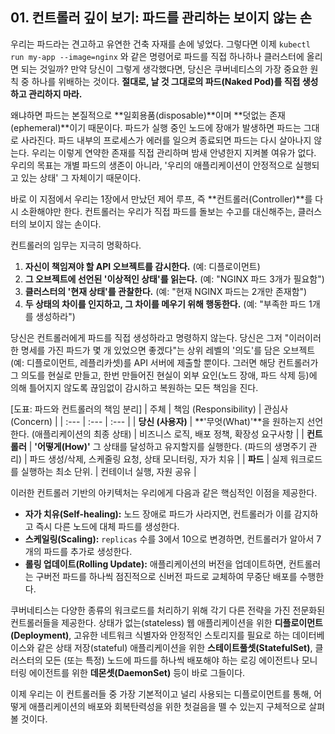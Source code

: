 ## 01. 컨트롤러 깊이 보기: 파드를 관리하는 보이지 않는 손

우리는 파드라는 견고하고 유연한 건축 자재를 손에 넣었다. 그렇다면 이제 `kubectl run my-app --image=nginx` 와 같은 명령어로 파드를 직접 하나하나 클러스터에 올리면 되는 것일까? 만약 당신이 그렇게 생각했다면, 당신은 쿠버네티스의 가장 중요한 원칙 중 하나를 위배하는 것이다. **절대로, 날 것 그대로의 파드(Naked Pod)를 직접 생성하고 관리하지 마라.**

왜냐하면 파드는 본질적으로 **일회용품(disposable)**이며 **덧없는 존재(ephemeral)**이기 때문이다. 파드가 실행 중인 노드에 장애가 발생하면 파드는 그대로 사라진다. 파드 내부의 프로세스가 에러를 일으켜 종료되면 파드는 다시 살아나지 않는다. 우리는 이렇게 연약한 존재를 직접 관리하며 밤새 안녕한지 지켜볼 여유가 없다. 우리의 목표는 개별 파드의 생존이 아니라, '우리의 애플리케이션이 안정적으로 실행되고 있는 상태' 그 자체이기 때문이다.

바로 이 지점에서 우리는 1장에서 만났던 제어 루프, 즉 **컨트롤러(Controller)**를 다시 소환해야만 한다. 컨트롤러는 우리가 직접 파드를 돌보는 수고를 대신해주는, 클러스터의 보이지 않는 손이다.

컨트롤러의 임무는 지극히 명확하다.

1.  **자신이 책임져야 할 API 오브젝트를 감시한다.** (예: 디플로이먼트)
2.  **그 오브젝트에 선언된 '이상적인 상태'를 읽는다.** (예: "NGINX 파드 3개가 필요함")
3.  **클러스터의 '현재 상태'를 관찰한다.** (예: "현재 NGINX 파드는 2개만 존재함")
4.  **두 상태의 차이를 인지하고, 그 차이를 메우기 위해 행동한다.** (예: "부족한 파드 1개를 생성하라")

당신은 컨트롤러에게 파드를 직접 생성하라고 명령하지 않는다. 당신은 그저 "이러이러한 명세를 가진 파드가 몇 개 있었으면 좋겠다"는 상위 레벨의 '의도'를 담은 오브젝트(예: 디플로이먼트, 레플리카셋)를 API 서버에 제출할 뿐이다. 그러면 해당 컨트롤러가 그 의도를 현실로 만들고, 한번 만들어진 현실이 외부 요인(노드 장애, 파드 삭제 등)에 의해 틀어지지 않도록 끊임없이 감시하고 복원하는 모든 책임을 진다.

[도표: 파드와 컨트롤러의 책임 분리]
| 주체 | 책임 (Responsibility) | 관심사 (Concern) |
| :--- | :--- | :--- |
| **당신 (사용자)** | **'무엇(What)'**을 원하는지 선언한다. (애플리케이션의 최종 상태) | 비즈니스 로직, 배포 정책, 확장성 요구사항 |
| **컨트롤러** | **'어떻게(How)'** 그 상태를 달성하고 유지할지를 실행한다. (파드의 생명주기 관리) | 파드 생성/삭제, 스케줄링 요청, 상태 모니터링, 자가 치유 |
| **파드** | 실제 워크로드를 실행하는 최소 단위. | 컨테이너 실행, 자원 공유 |

이러한 컨트롤러 기반의 아키텍처는 우리에게 다음과 같은 핵심적인 이점을 제공한다.

* **자가 치유(Self-healing):** 노드 장애로 파드가 사라지면, 컨트롤러가 이를 감지하고 즉시 다른 노드에 대체 파드를 생성한다.
* **스케일링(Scaling):** `replicas` 수를 3에서 10으로 변경하면, 컨트롤러가 알아서 7개의 파드를 추가로 생성한다.
* **롤링 업데이트(Rolling Update):** 애플리케이션의 버전을 업데이트하면, 컨트롤러는 구버전 파드를 하나씩 점진적으로 신버전 파드로 교체하여 무중단 배포를 수행한다.

쿠버네티스는 다양한 종류의 워크로드를 처리하기 위해 각기 다른 전략을 가진 전문화된 컨트롤러들을 제공한다. 상태가 없는(stateless) 웹 애플리케이션을 위한 **디플로이먼트(Deployment)**, 고유한 네트워크 식별자와 안정적인 스토리지를 필요로 하는 데이터베이스와 같은 상태 저장(stateful) 애플리케이션을 위한 **스테이트풀셋(StatefulSet)**, 클러스터의 모든 (또는 특정) 노드에 파드를 하나씩 배포해야 하는 로깅 에이전트나 모니터링 에이전트를 위한 **데몬셋(DaemonSet)** 등이 바로 그들이다.

이제 우리는 이 컨트롤러들 중 가장 기본적이고 널리 사용되는 디플로이먼트를 통해, 어떻게 애플리케이션의 배포와 회복탄력성을 위한 첫걸음을 뗄 수 있는지 구체적으로 살펴볼 것이다.